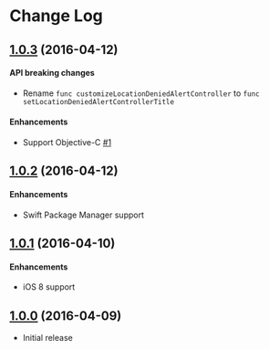 # Change Log

## [1.0.3](https://github.com/JeromeTan1997/LocationPicker/releases/tag/1.0.3) (2016-04-12)

#### API breaking changes

- Rename `func customizeLocationDeniedAlertController` to `func setLocationDeniedAlertControllerTitle`

#### Enhancements

- Support Objective-C [#1](https://github.com/JeromeTan1997/LocationPicker/issues/1)

## [1.0.2](https://github.com/JeromeTan1997/LocationPicker/releases/tag/1.0.2) (2016-04-12)

#### Enhancements

- Swift Package Manager support

## [1.0.1](https://github.com/JeromeTan1997/LocationPicker/releases/tag/1.0.1) (2016-04-10)

#### Enhancements

- iOS 8 support

## [1.0.0](https://github.com/JeromeTan1997/LocationPicker/releases/tag/1.0.0) (2016-04-09)

- Initial release
